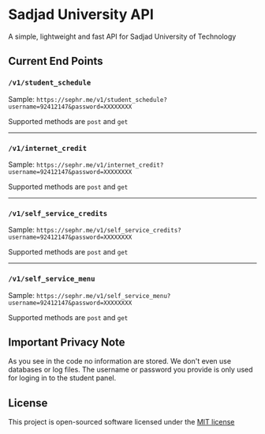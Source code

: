 # Sadjad University API
A simple, lightweight and fast API for Sadjad University of Technology

## Current End Points
### `/v1/student_schedule`
Sample: `https://sephr.me/v1/student_schedule?username=92412147&password=XXXXXXXX`

Supported methods are `post` and `get`

---
### `/v1/internet_credit`
Sample: `https://sephr.me/v1/internet_credit?username=92412147&password=XXXXXXXX`

Supported methods are `post` and `get`

---
### `/v1/self_service_credits`
Sample: `https://sephr.me/v1/self_service_credits?username=92412147&password=XXXXXXXX`

Supported methods are `post` and `get`

---
### `/v1/self_service_menu`
Sample: `https://sephr.me/v1/self_service_menu?username=92412147&password=XXXXXXXX`

Supported methods are `post` and `get`


## Important Privacy Note
As you see in the code no information are stored. We don't even use databases or log files. The username or password you provide is only used for loging in to the student panel.


## License
This project is open-sourced software licensed under the [MIT license](http://opensource.org/licenses/MIT)

